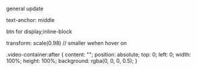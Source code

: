 general update

text-anchor: middle

btn for display;inline-block

transform: scale(0.98) // smaller wehen hover on

.video-container:after {
content: "";
position: absolute;
top: 0;
left: 0;
width: 100%;
height: 100%;
background: rgba(0, 0, 0, 0.5);
}

